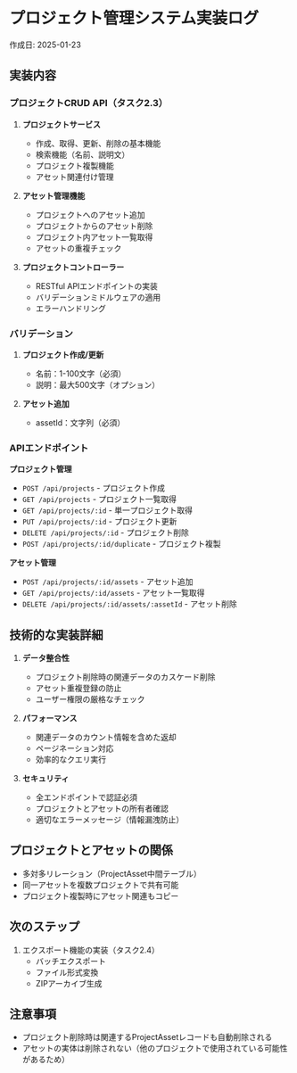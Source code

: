 # プロジェクト管理システム実装ログ

作成日: 2025-01-23

## 実装内容

### プロジェクトCRUD API（タスク2.3）

1. **プロジェクトサービス**
   - 作成、取得、更新、削除の基本機能
   - 検索機能（名前、説明文）
   - プロジェクト複製機能
   - アセット関連付け管理

2. **アセット管理機能**
   - プロジェクトへのアセット追加
   - プロジェクトからのアセット削除
   - プロジェクト内アセット一覧取得
   - アセットの重複チェック

3. **プロジェクトコントローラー**
   - RESTful APIエンドポイントの実装
   - バリデーションミドルウェアの適用
   - エラーハンドリング

### バリデーション

1. **プロジェクト作成/更新**
   - 名前：1-100文字（必須）
   - 説明：最大500文字（オプション）

2. **アセット追加**
   - assetId：文字列（必須）

### APIエンドポイント

**プロジェクト管理**
- `POST /api/projects` - プロジェクト作成
- `GET /api/projects` - プロジェクト一覧取得
- `GET /api/projects/:id` - 単一プロジェクト取得
- `PUT /api/projects/:id` - プロジェクト更新
- `DELETE /api/projects/:id` - プロジェクト削除
- `POST /api/projects/:id/duplicate` - プロジェクト複製

**アセット管理**
- `POST /api/projects/:id/assets` - アセット追加
- `GET /api/projects/:id/assets` - アセット一覧取得
- `DELETE /api/projects/:id/assets/:assetId` - アセット削除

## 技術的な実装詳細

1. **データ整合性**
   - プロジェクト削除時の関連データのカスケード削除
   - アセット重複登録の防止
   - ユーザー権限の厳格なチェック

2. **パフォーマンス**
   - 関連データのカウント情報を含めた返却
   - ページネーション対応
   - 効率的なクエリ実行

3. **セキュリティ**
   - 全エンドポイントで認証必須
   - プロジェクトとアセットの所有者確認
   - 適切なエラーメッセージ（情報漏洩防止）

## プロジェクトとアセットの関係

- 多対多リレーション（ProjectAsset中間テーブル）
- 同一アセットを複数プロジェクトで共有可能
- プロジェクト複製時にアセット関連もコピー

## 次のステップ

1. エクスポート機能の実装（タスク2.4）
   - バッチエクスポート
   - ファイル形式変換
   - ZIPアーカイブ生成

## 注意事項

- プロジェクト削除時は関連するProjectAssetレコードも自動削除される
- アセットの実体は削除されない（他のプロジェクトで使用されている可能性があるため）